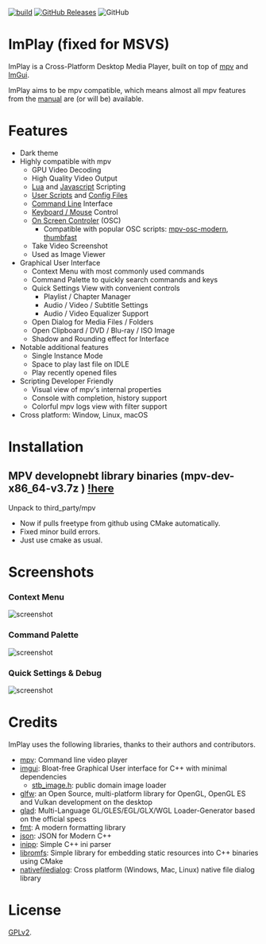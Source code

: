 [![build](https://github.com/tsl0922/ImPlay/actions/workflows/build.yml/badge.svg)](https://github.com/tsl0922/ImPlay/actions/workflows/build.yml)
[![GitHub Releases](https://img.shields.io/github/downloads/tsl0922/ImPlay/total)](https://github.com/tsl0922/ImPlay/releases)
![GitHub](https://img.shields.io/github/license/tsl0922/ImPlay)

# ImPlay (fixed for MSVS)

ImPlay is a Cross-Platform Desktop Media Player, built on top of [mpv](https://mpv.io) and [ImGui](https://github.com/ocornut/imgui).

ImPlay aims to be mpv compatible, which means almost all mpv features from the [manual](https://mpv.io/manual) are (or will be) available.

# Features
- Dark theme
- Highly compatible with mpv
  - GPU Video Decoding
  - High Quality Video Output
  - [Lua](https://mpv.io/manual/stable/#lua-scripting) and [Javascript](https://mpv.io/manual/stable/#javascript) Scripting
  - [User Scripts](https://github.com/mpv-player/mpv/wiki/User-Scripts) and [Config Files](https://mpv.io/manual/stable/#configuration-files)
  - [Command Line](https://mpv.io/manual/stable/#usage) Interface
  - [Keyboard / Mouse](https://mpv.io/manual/stable/#interactive-control) Control
  - [On Screen Controler](https://mpv.io/manual/stable/#on-screen-controller) (OSC)
    - Compatible with popular OSC scripts: [mpv-osc-modern](https://github.com/maoiscat/mpv-osc-modern), [thumbfast](https://github.com/po5/thumbfast)
  - Take Video Screenshot
  - Used as Image Viewer
- Graphical User Interface
  - Context Menu with most commonly used commands
  - Command Palette to quickly search commands and keys
  - Quick Settings View with convenient controls
    - Playlist / Chapter Manager
    - Audio / Video / Subtitle Settings
    - Audio / Video Equalizer Support
  - Open Dialog for Media Files / Folders
  - Open Clipboard / DVD / Blu-ray / ISO Image
  - Shadow and Rounding effect for Interface
- Notable additional features
  - Single Instance Mode
  - Space to play last file on IDLE
  - Play recently opened files
- Scripting Developer Friendly
  - Visual view of mpv's internal properties
  - Console with completion, history support
  - Colorful mpv logs view with filter support
- Cross platform: Window, Linux, macOS

# Installation
## MPV developnebt library binaries (mpv-dev-x86_64-v3.7z )  [!here](https://github.com/zhongfly/mpv-winbuild/releases)
Unpack to third_party/mpv
* Now if pulls freetype from github using CMake automatically.
* Fixed minor build errors.
* Just use cmake as usual.

# Screenshots
### Context Menu

![screenshot](screenshot/1.jpg)

### Command Palette

![screenshot](screenshot/2.jpg)

### Quick Settings & Debug

![screenshot](screenshot/3.jpg)

# Credits

ImPlay uses the following libraries, thanks to their authors and contributors.

- [mpv](https://mpv.io): Command line video player
- [imgui](https://github.com/ocornut/imgui): Bloat-free Graphical User interface for C++ with minimal dependencies
  - [stb_image.h](https://github.com/nothings/stb/blob/master/stb_image.h): public domain image loader
- [glfw](https://www.glfw.org): an Open Source, multi-platform library for OpenGL, OpenGL ES and Vulkan development on the desktop
- [glad](https://glad.dav1d.de): Multi-Language GL/GLES/EGL/GLX/WGL Loader-Generator based on the official specs
- [fmt](https://fmt.dev): A modern formatting library
- [json](https://json.nlohmann.me): JSON for Modern C++
- [inipp](https://github.com/mcmtroffaes/inipp): Simple C++ ini parser
- [libromfs](https://github.com/WerWolv/libromfs): Simple library for embedding static resources into C++ binaries using CMake
- [nativefiledialog](https://github.com/btzy/nativefiledialog-extended): Cross platform (Windows, Mac, Linux) native file dialog library 

# License

[GPLv2](LICENSE.txt).

